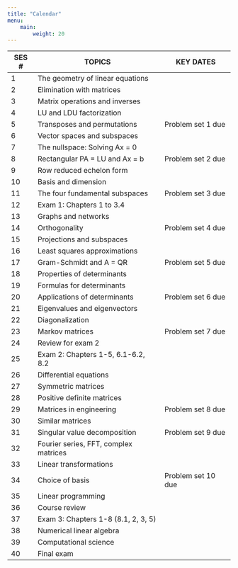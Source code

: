 ```yaml
---
title: "Calendar"
menu: 
    main:
        weight: 20
---
```

| SES # | TOPICS                                | KEY DATES          |
|-------|---------------------------------------|--------------------|
| 1     | The geometry of linear equations      |                    |
| 2     | Elimination with matrices             |                    |
| 3     | Matrix operations and inverses        |                    |
| 4     | LU and LDU factorization              |                    |
| 5     | Transposes and permutations           | Problem set 1 due  |
| 6     | Vector spaces and subspaces           |                    |
| 7     | The nullspace: Solving Ax = 0         |                    |
| 8     | Rectangular PA = LU and Ax = b        | Problem set 2 due  |
| 9     | Row reduced echelon form              |                    |
| 10    | Basis and dimension                   |                    |
| 11    | The four fundamental subspaces        | Problem set 3 due  |
| 12    | Exam 1: Chapters 1 to 3.4             |                    |
| 13    | Graphs and networks                   |                    |
| 14    | Orthogonality                         | Problem set 4 due  |
| 15    | Projections and subspaces             |                    |
| 16    | Least squares approximations          |                    |
| 17    | Gram-Schmidt and A = QR               | Problem set 5 due  |
| 18    | Properties of determinants            |                    |
| 19    | Formulas for determinants             |                    |
| 20    | Applications of determinants          | Problem set 6 due  |
| 21    | Eigenvalues and eigenvectors          |                    |
| 22    | Diagonalization                       |                    |
| 23    | Markov matrices                       | Problem set 7 due  |
| 24    | Review for exam 2                     |                    |
| 25    | Exam 2: Chapters 1-5, 6.1-6.2, 8.2    |                    |
| 26    | Differential equations                |                    |
| 27    | Symmetric matrices                    |                    |
| 28    | Positive definite matrices            |                    |
| 29    | Matrices in engineering               | Problem set 8 due  |
| 30    | Similar matrices                      |                    |
| 31    | Singular value decomposition          | Problem set 9 due  |
| 32    | Fourier series, FFT, complex matrices |                    |
| 33    | Linear transformations                |                    |
| 34    | Choice of basis                       | Problem set 10 due |
| 35    | Linear programming                    |                    |
| 36    | Course review                         |                    |
| 37    | Exam 3: Chapters 1-8 (8.1, 2, 3, 5)   |                    |
| 38    | Numerical linear algebra              |                    |
| 39    | Computational science                 |                    |
| 40    | Final exam                            |                    |